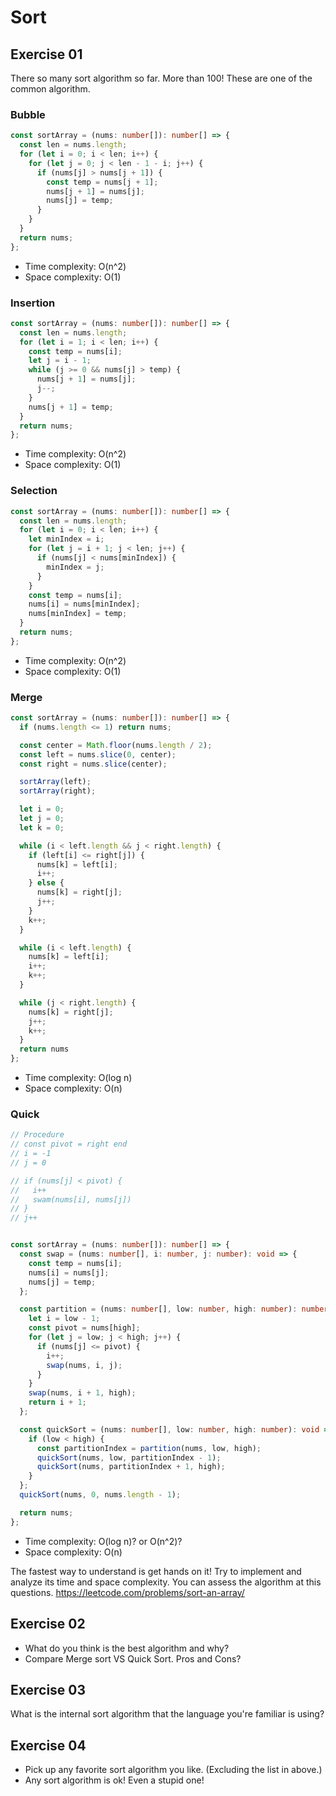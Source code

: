 # Sort

## Exercise 01
There so many sort algorithm so far. More than 100!
These are one of the common algorithm. 

### Bubble
```ts
const sortArray = (nums: number[]): number[] => {
  const len = nums.length;
  for (let i = 0; i < len; i++) {
    for (let j = 0; j < len - 1 - i; j++) {
      if (nums[j] > nums[j + 1]) {
        const temp = nums[j + 1];
        nums[j + 1] = nums[j];
        nums[j] = temp;
      }
    }
  }
  return nums;
};
```
- Time complexity: O(n^2)
- Space complexity: O(1)

### Insertion
```ts
const sortArray = (nums: number[]): number[] => {
  const len = nums.length;
  for (let i = 1; i < len; i++) {
    const temp = nums[i];
    let j = i - 1;
    while (j >= 0 && nums[j] > temp) {
      nums[j + 1] = nums[j];
      j--;
    }
    nums[j + 1] = temp;
  }
  return nums;
};
```

- Time complexity: O(n^2)
- Space complexity: O(1)

### Selection
```ts
const sortArray = (nums: number[]): number[] => {
  const len = nums.length;
  for (let i = 0; i < len; i++) {
    let minIndex = i;
    for (let j = i + 1; j < len; j++) {
      if (nums[j] < nums[minIndex]) {
        minIndex = j;
      }
    }
    const temp = nums[i];
    nums[i] = nums[minIndex];
    nums[minIndex] = temp;
  }
  return nums;
};
```
- Time complexity: O(n^2)
- Space complexity: O(1)

### Merge
```ts
const sortArray = (nums: number[]): number[] => {
  if (nums.length <= 1) return nums;

  const center = Math.floor(nums.length / 2);
  const left = nums.slice(0, center);
  const right = nums.slice(center);

  sortArray(left);
  sortArray(right);

  let i = 0;
  let j = 0;
  let k = 0;

  while (i < left.length && j < right.length) {
    if (left[i] <= right[j]) {
      nums[k] = left[i];
      i++;
    } else {
      nums[k] = right[j];
      j++;
    }
    k++;
  }

  while (i < left.length) {
    nums[k] = left[i];
    i++;
    k++;
  }

  while (j < right.length) {
    nums[k] = right[j];
    j++;
    k++;
  }
  return nums
};
```
- Time complexity: O(log n)
- Space complexity: O(n)

### Quick
```ts
// Procedure
// const pivot = right end
// i = -1
// j = 0

// if (nums[j] < pivot) {
//   i++
//   swam(nums[i], nums[j])
// }
// j++


const sortArray = (nums: number[]): number[] => {
  const swap = (nums: number[], i: number, j: number): void => {
    const temp = nums[i];
    nums[i] = nums[j];
    nums[j] = temp;
  };

  const partition = (nums: number[], low: number, high: number): number => {
    let i = low - 1;
    const pivot = nums[high];
    for (let j = low; j < high; j++) {
      if (nums[j] <= pivot) {
        i++;
        swap(nums, i, j);
      }
    }
    swap(nums, i + 1, high);
    return i + 1;
  };

  const quickSort = (nums: number[], low: number, high: number): void => {
    if (low < high) {
      const partitionIndex = partition(nums, low, high);
      quickSort(nums, low, partitionIndex - 1);
      quickSort(nums, partitionIndex + 1, high);
    }
  };
  quickSort(nums, 0, nums.length - 1);

  return nums;
};
```
- Time complexity: O(log n)? or O(n^2)?
- Space complexity: O(n)

The fastest way to understand is get hands on it!
Try to implement and analyze its time and space complexity.
You can assess the algorithm at this questions. 
https://leetcode.com/problems/sort-an-array/


## Exercise 02
- What do you think is the best algorithm and why?
- Compare Merge sort VS Quick Sort. Pros and Cons?

## Exercise 03
What is the internal sort algorithm that the language you're familiar is using?

## Exercise 04

- Pick up any favorite sort algorithm you like. (Excluding the list in above.)
- Any sort algorithm is ok! Even a stupid one!